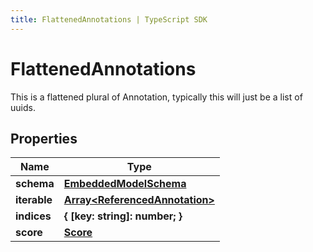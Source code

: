 ```yaml
---
title: FlattenedAnnotations | TypeScript SDK
---
```



# FlattenedAnnotations

This is a flattened plural of Annotation, typically this will just be a list of uuids.

## Properties

Name | Type
------------ | -------------
**schema** | [**EmbeddedModelSchema**](EmbeddedModelSchema)
**iterable** | [**Array&lt;ReferencedAnnotation&gt;**](ReferencedAnnotation)
**indices** | **\{ [key: string]: number; \}**
**score** | [**Score**](Score)


